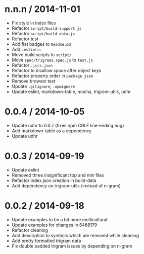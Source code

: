 
n.n.n / 2014-11-01
==================

 * Fix style in index files
 * Refactor `script/build-support.js`
 * Refactor `script/build-data.js`
 * Refactor test
 * Add flat badges to `Readme.md`
 * Add `.eslintrc`
 * Move build scripts to `script/`
 * Move `spec/trigrams.spec.js` to `test.js`
 * Refactor `.jscs.json`
 * Refactor to disallow space after object keys
 * Refactor property order in `package.json`
 * Remove browser test
 * Update `.gitignore`, `.npmignore`
 * Update eslint, markdown-table, mocha, trigram-utils, udhr

0.0.4 / 2014-10-05
==================

 * Update udhr to 0.0.7 (fixes npm CRLF line-ending bug)
 * Add markdown-table as a dependency
 * Update udhr

0.0.3 / 2014-09-19
==================

 * Update eslint
 * Removed three insignificant top and min files
 * Refactor index json creation in build-data
 * Add dependency on trigram-utils (instead of n-gram)

0.0.2 / 2014-09-18
==================

 * Update examples to be a bit more multicultural
 * Update examples for changes in 6468179
 * Refactor cleaning
 * Add description to symbols which are removed while cleaning
 * Add pretty formatted trigram data
 * Fix double padded trigram issues by depending on n-gram
